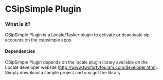 # CSipSimple Plugin

### What is it?
CSipSimple Plugin is a Locale/Tasker plugin to activate or deactivate sip accounts on the csipsimple apps.

#### Dependencies
CSipSimple Plugin depends on the locale plugin library available on the Locale developer website (http://www.twofortyfouram.com/developer.html). Simply download a sample project and you get the library.
